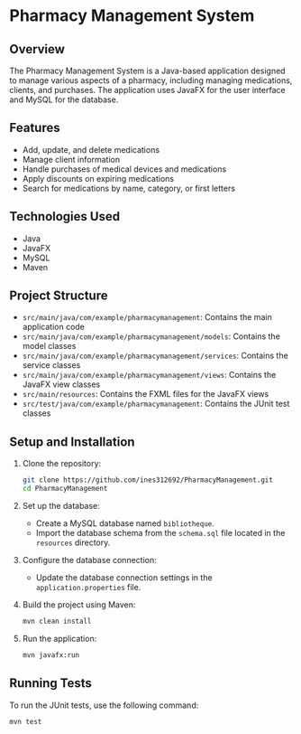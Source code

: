 # Pharmacy Management System

## Overview

The Pharmacy Management System is a Java-based application designed to manage various aspects of a pharmacy, including managing medications, clients, and purchases. The application uses JavaFX for the user interface and MySQL for the database.

## Features

- Add, update, and delete medications
- Manage client information
- Handle purchases of medical devices and medications
- Apply discounts on expiring medications
- Search for medications by name, category, or first letters

## Technologies Used

- Java
- JavaFX
- MySQL
- Maven

## Project Structure

- `src/main/java/com/example/pharmacymanagement`: Contains the main application code
- `src/main/java/com/example/pharmacymanagement/models`: Contains the model classes
- `src/main/java/com/example/pharmacymanagement/services`: Contains the service classes
- `src/main/java/com/example/pharmacymanagement/views`: Contains the JavaFX view classes
- `src/main/resources`: Contains the FXML files for the JavaFX views
- `src/test/java/com/example/pharmacymanagement`: Contains the JUnit test classes

## Setup and Installation

1. Clone the repository:
    ```sh
    git clone https://github.com/ines312692/PharmacyManagement.git
    cd PharmacyManagement
    ```

2. Set up the database:
    - Create a MySQL database named `bibliotheque`.
    - Import the database schema from the `schema.sql` file located in the `resources` directory.

3. Configure the database connection:
    - Update the database connection settings in the `application.properties` file.

4. Build the project using Maven:
    ```sh
    mvn clean install
    ```

5. Run the application:
    ```sh
    mvn javafx:run
    ```

## Running Tests

To run the JUnit tests, use the following command:
```sh
mvn test